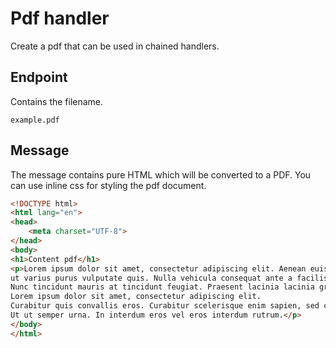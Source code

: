 # Pdf handler

Create a pdf that can be used in chained handlers.

## Endpoint

Contains the filename.

```twig 
example.pdf
```

## Message

The message contains pure HTML which will be converted to a PDF.
You can use inline css for styling the pdf document. 

```html 
<!DOCTYPE html>
<html lang="en">
<head>
    <meta charset="UTF-8">
</head>
<body>
<h1>Content pdf</h1>
<p>Lorem ipsum dolor sit amet, consectetur adipiscing elit. Aenean euismod aliquam nisl, 
ut varius purus vulputate quis. Nulla vehicula consequat ante a facilisis. 
Nunc tincidunt mauris at tincidunt feugiat. Praesent lacinia lacinia gravida. 
Lorem ipsum dolor sit amet, consectetur adipiscing elit. 
Curabitur quis convallis eros. Curabitur scelerisque enim sapien, sed condimentum enim laoreet vel. 
Ut ut semper urna. In interdum eros vel eros interdum rutrum.</p>   
</body>
</html>
```